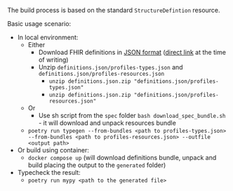 The build process is based on the standard `StructureDefintion` resource.

Basic usage scenario:
- In local environment:
    - Either
        - Download FHIR definitions in [JSON format](https://hl7.org/fhir/downloads.html) ([direct link](https://hl7.org/fhir/definitions.json.zip) at the time of writing)
        - Unzip `definitions.json/profiles-types.json` and `definitions.json/profiles-resources.json`
            - `unzip definitions.json.zip "definitions.json/profiles-types.json"`
            - `unzip definitions.json.zip "definitions.json/profiles-resources.json"`
    - Or
        - Use sh script from the `spec` folder `bash download_spec_bundle.sh` - it will download and unpack resources bundle
    - `poetry run typegen --from-bundles <path to profiles-types.json> --from-bundles <path to profiles-resources.json> --outfile <output path>`
- Or build using container:
    - `docker compose up` (will download definitions bundle, unpack and build placing the output to the `generated` folder)
- Typecheck the result:
    - `poetry run mypy <path to the generated file>`
